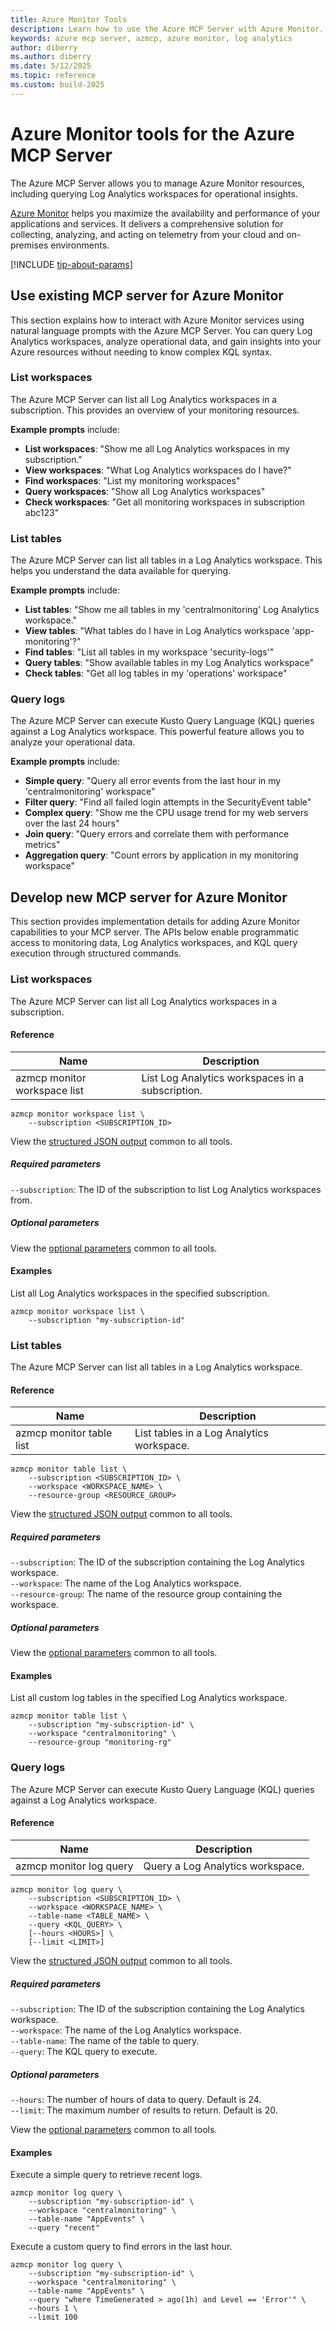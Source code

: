 ```yaml
---
title: Azure Monitor Tools 
description: Learn how to use the Azure MCP Server with Azure Monitor.
keywords: azure mcp server, azmcp, azure monitor, log analytics
author: diberry
ms.author: diberry
ms.date: 5/12/2025
ms.topic: reference
ms.custom: build-2025
--- 
```

# Azure Monitor tools for the Azure MCP Server

The Azure MCP Server allows you to manage Azure Monitor resources, including querying Log Analytics workspaces for operational insights.

[Azure Monitor](/azure/azure-monitor/overview) helps you maximize the availability and performance of your applications and services. It delivers a comprehensive solution for collecting, analyzing, and acting on telemetry from your cloud and on-premises environments.

[!INCLUDE [tip-about-params](../includes/tools/parameter-consideration.md)]

## Use existing MCP server for Azure Monitor

This section explains how to interact with Azure Monitor services using natural language prompts with the Azure MCP Server. You can query Log Analytics workspaces, analyze operational data, and gain insights into your Azure resources without needing to know complex KQL syntax.

### List workspaces

The Azure MCP Server can list all Log Analytics workspaces in a subscription. This provides an overview of your monitoring resources.

**Example prompts** include:

- **List workspaces**: "Show me all Log Analytics workspaces in my subscription."
- **View workspaces**: "What Log Analytics workspaces do I have?"
- **Find workspaces**: "List my monitoring workspaces"
- **Query workspaces**: "Show all Log Analytics workspaces"
- **Check workspaces**: "Get all monitoring workspaces in subscription abc123"

### List tables

The Azure MCP Server can list all tables in a Log Analytics workspace. This helps you understand the data available for querying.

**Example prompts** include:

- **List tables**: "Show me all tables in my 'centralmonitoring' Log Analytics workspace."
- **View tables**: "What tables do I have in Log Analytics workspace 'app-monitoring'?"
- **Find tables**: "List all tables in my workspace 'security-logs'"
- **Query tables**: "Show available tables in my Log Analytics workspace"
- **Check tables**: "Get all log tables in my 'operations' workspace"

### Query logs

The Azure MCP Server can execute Kusto Query Language (KQL) queries against a Log Analytics workspace. This powerful feature allows you to analyze your operational data.

**Example prompts** include:

- **Simple query**: "Query all error events from the last hour in my 'centralmonitoring' workspace"
- **Filter query**: "Find all failed login attempts in the SecurityEvent table"
- **Complex query**: "Show me the CPU usage trend for my web servers over the last 24 hours"
- **Join query**: "Query errors and correlate them with performance metrics"
- **Aggregation query**: "Count errors by application in my monitoring workspace"

## Develop new MCP server for Azure Monitor

This section provides implementation details for adding Azure Monitor capabilities to your MCP server. The APIs below enable programmatic access to monitoring data, Log Analytics workspaces, and KQL query execution through structured commands.

### List workspaces

The Azure MCP Server can list all Log Analytics workspaces in a subscription.

#### Reference

| Name            | Description               |
|-----------------|--------------------------|
| azmcp monitor workspace list | List Log Analytics workspaces in a subscription.|

```console
azmcp monitor workspace list \
    --subscription <SUBSCRIPTION_ID>
```

View the [structured JSON output](get-started.md#response-format-common-to-all-tools) common to all tools.

##### Required parameters

`--subscription`: The ID of the subscription to list Log Analytics workspaces from.

##### Optional parameters

View the [optional parameters](get-started.md#optional-parameters-common-to-all-tools) common to all tools.

#### Examples

List all Log Analytics workspaces in the specified subscription.

```console
azmcp monitor workspace list \
    --subscription "my-subscription-id"
```

### List tables

The Azure MCP Server can list all tables in a Log Analytics workspace.

#### Reference

| Name            | Description               |
|-----------------|--------------------------|
| azmcp monitor table list | List tables in a Log Analytics workspace.|

```console
azmcp monitor table list \
    --subscription <SUBSCRIPTION_ID> \
    --workspace <WORKSPACE_NAME> \
    --resource-group <RESOURCE_GROUP>
```

View the [structured JSON output](get-started.md#response-format-common-to-all-tools) common to all tools.

##### Required parameters

`--subscription`: The ID of the subscription containing the Log Analytics workspace.<br>
`--workspace`: The name of the Log Analytics workspace.<br>
`--resource-group`: The name of the resource group containing the workspace.<br>

##### Optional parameters

View the [optional parameters](get-started.md#optional-parameters-common-to-all-tools) common to all tools.

#### Examples

List all custom log tables in the specified Log Analytics workspace.

```console
azmcp monitor table list \
    --subscription "my-subscription-id" \
    --workspace "centralmonitoring" \
    --resource-group "monitoring-rg"
```

### Query logs

The Azure MCP Server can execute Kusto Query Language (KQL) queries against a Log Analytics workspace.

#### Reference

| Name            | Description               |
|-----------------|--------------------------|
| azmcp monitor log query | Query a Log Analytics workspace.|

```console
azmcp monitor log query \
    --subscription <SUBSCRIPTION_ID> \
    --workspace <WORKSPACE_NAME> \
    --table-name <TABLE_NAME> \
    --query <KQL_QUERY> \
    [--hours <HOURS>] \
    [--limit <LIMIT>]
```

View the [structured JSON output](get-started.md#response-format-common-to-all-tools) common to all tools.

##### Required parameters

`--subscription`: The ID of the subscription containing the Log Analytics workspace.<br>
`--workspace`: The name of the Log Analytics workspace.<br>
`--table-name`: The name of the table to query.<br>
`--query`: The KQL query to execute.

##### Optional parameters

`--hours`: The number of hours of data to query. Default is 24.<br>
`--limit`: The maximum number of results to return. Default is 20.

View the [optional parameters](get-started.md#optional-parameters-common-to-all-tools) common to all tools.

#### Examples

Execute a simple query to retrieve recent logs.

```console
azmcp monitor log query \
    --subscription "my-subscription-id" \
    --workspace "centralmonitoring" \
    --table-name "AppEvents" \
    --query "recent"
```

Execute a custom query to find errors in the last hour.

```console
azmcp monitor log query \
    --subscription "my-subscription-id" \
    --workspace "centralmonitoring" \
    --table-name "AppEvents" \
    --query "where TimeGenerated > ago(1h) and Level == 'Error'" \
    --hours 1 \
    --limit 100
```



